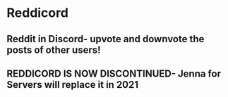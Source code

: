 # Reddicord
## Reddit in Discord- upvote and downvote the posts of other users!
## REDDICORD IS NOW DISCONTINUED- Jenna for Servers will replace it in 2021
